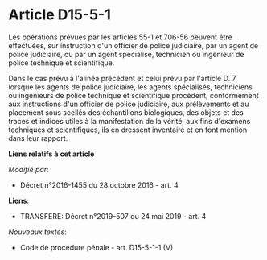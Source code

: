 # Article D15-5-1

Les opérations prévues par les articles 55-1 et 706-56 peuvent être effectuées, sur instruction d'un officier de police
judiciaire, par un agent de police judiciaire, ou par un agent spécialisé, technicien ou ingénieur de police technique et
scientifique. 

Dans le cas prévu à l'alinéa précédent et celui prévu par l'article D. 7, lorsque les agents de police judiciaire, les agents
spécialisés, techniciens ou ingénieurs de police technique et scientifique procèdent, conformément aux instructions d'un
officier de police judiciaire, aux prélèvements et au placement sous scellés des échantillons biologiques, des objets et des
traces et indices utiles à la manifestation de la vérité, aux fins d'examens techniques et scientifiques, ils en dressent
inventaire et en font mention dans leur rapport.

**Liens relatifs à cet article**

_Modifié par_:

  - Décret n°2016-1455 du 28 octobre 2016 - art. 4

**Liens**:

  - TRANSFERE: Décret n°2019-507 du 24 mai 2019 - art. 4

_Nouveaux textes_:

  - Code de procédure pénale - art. D15-5-1-1 (V)
